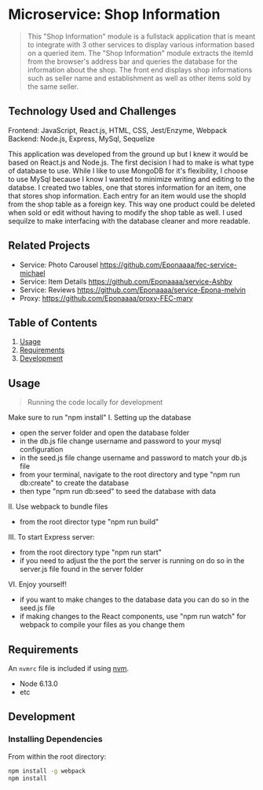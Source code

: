 # Microservice: Shop Information

> This "Shop Information" module is a fullstack application that is meant to integrate with 3 other services to display various information based on a queried item. The "Shop Information" module extracts the itemId from the browser's address bar and queries the database for the information about the shop. The front end displays shop informations such as seller name and establishment as well as other items sold by the same seller.

## Technology Used and Challenges
Frontend: JavaScript, React.js, HTML, CSS, Jest/Enzyme, Webpack
Backend: Node.js, Express, MySql, Sequelize

This application was developed from the ground up but I knew it would be based on React.js and Node.js.
The first decision I had to make is what type of database to use. While I like to use MongoDB for it's flexibility, I choose to use MySql because I know I wanted to minimize writing and editing to the databse. I created two tables, one that stores information for an item, one that stores shop information. Each entry for an item would use the shopId from the shop table as a foreign key. This way one product could be deleted when sold or edit without having to modify the shop table as well. I used sequilze to make interfacing with the database cleaner and more readable. 

## Related Projects

  - Service: Photo Carousel https://github.com/Eponaaaa/fec-service-michael
  - Service: Item Details https://github.com/Eponaaaa/service-Ashby
  - Service: Reviews https://github.com/Eponaaaa/service-Epona-melvin
  - Proxy: https://github.com/Eponaaaa/proxy-FEC-mary
## Table of Contents

1. [Usage](#Usage)
1. [Requirements](#requirements)
1. [Development](#development)

## Usage

> Running the code locally for development

Make sure to run "npm install"
I. Setting up the database
- open the server folder and open the database folder
- in the db.js file change username and password to your mysql configuration
- in the seed.js file change username and password to match your db.js file
- from your terminal, navigate to the root directory and type "npm run db:create" to create the database
- then type "npm run db:seed" to seed the database with data

II. Use webpack to bundle files
- from the root director type "npm run build"

III. To start Express server:
- from the root directory type "npm run start"
- if you need to adjust the the port the server is running on do so in the server.js file found in the server folder

VI. Enjoy yourself!
- if you want to make changes to the database data you can do so in the seed.js file
- if making changes to the React components, use "npm run watch" for webpack to compile your files as you change them



## Requirements

An `nvmrc` file is included if using [nvm](https://github.com/creationix/nvm).

- Node 6.13.0
- etc

## Development

### Installing Dependencies

From within the root directory:

```sh
npm install -g webpack
npm install
```

